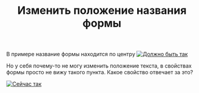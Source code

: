 ﻿---
title: "Изменить положение названия формы"
se.owner.user_id: 255789
se.owner.display_name: "Novitskiy Denis"
se.owner.link: "https://ru.stackoverflow.com/users/255789/novitskiy-denis"
se.link: "https://ru.stackoverflow.com/questions/860084/%d0%98%d0%b7%d0%bc%d0%b5%d0%bd%d0%b8%d1%82%d1%8c-%d0%bf%d0%be%d0%bb%d0%be%d0%b6%d0%b5%d0%bd%d0%b8%d0%b5-%d0%bd%d0%b0%d0%b7%d0%b2%d0%b0%d0%bd%d0%b8%d1%8f-%d1%84%d0%be%d1%80%d0%bc%d1%8b"
se.question_id: 860084
se.post_type: question
se.score: 2
---
<p>В примере название формы находится по центру
<a href="https://i.stack.imgur.com/zwYnq.png" rel="nofollow noreferrer"><img src="https://i.stack.imgur.com/zwYnq.png" alt="Должно быть так"></a></p>

<p>Но у себя почему-то не могу изменить положение текста, в свойствах формы просто не вижу такого пункта. Какое свойство отвечает за это?</p>

<p><a href="https://i.stack.imgur.com/7tSgB.png" rel="nofollow noreferrer"><img src="https://i.stack.imgur.com/7tSgB.png" alt="Сейчас так"></a></p>
